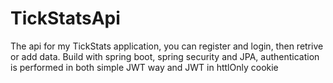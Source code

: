 # TickStatsApi
The api for my TickStats application, you can register and login, then retrive or add data. Build with spring boot, spring security and JPA, authentication is performed in both simple JWT way and JWT in httlOnly cookie
